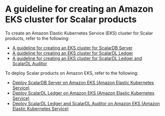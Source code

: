 # A guideline for creating an Amazon EKS cluster for Scalar products

To create an Amazon Elastic Kubernetes Service (EKS) cluster for Scalar products, refer to the following:

* [A guideline for creating an EKS cluster for ScalarDB Server](./CreateEKSClusterForScalarDB.md)
* [A guideline for creating an EKS cluster for ScalarDL Ledger](./CreateEKSClusterForScalarDL.md)
* [A guideline for creating an EKS cluster for ScalarDL Ledger and ScalarDL Auditor](./CreateEKSClusterForScalarDLAuditor.md)

To deploy Scalar products on Amazon EKS, refer to the following:

* [Deploy ScalarDB Server on Amazon EKS (Amazon Elastic Kubernetes Service)](./ManualDeploymentGuideScalarDBServerOnEKS.md)
* [Deploy ScalarDL Ledger on Amazon EKS (Amazon Elastic Kubernetes Service)](./ManualDeploymentGuideScalarDLOnEKS.md)
* [Deploy ScalarDL Ledger and ScalarDL Auditor on Amazon EKS (Amazon Elastic Kubernetes Service)](./ManualDeploymentGuideScalarDLAuditorOnEKS.md)
